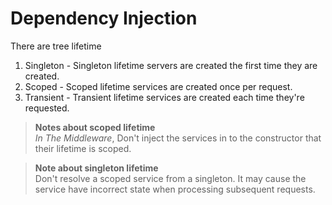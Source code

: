 # Dependency Injection

There are tree lifetime

1. Singleton - Singleton lifetime servers are created the first time they are created. 
2. Scoped - Scoped lifetime services are created once per request.
3. Transient - Transient lifetime services are created each time they're requested. 


> **Notes about scoped lifetime** <br> *In The Middleware*, Don't inject the services in to the constructor that their lifetime is scoped. 

> **Note about singleton lifetime** <br>
Don't resolve a scoped service from a singleton. It may cause the service have incorrect state when processing subsequent requests.
